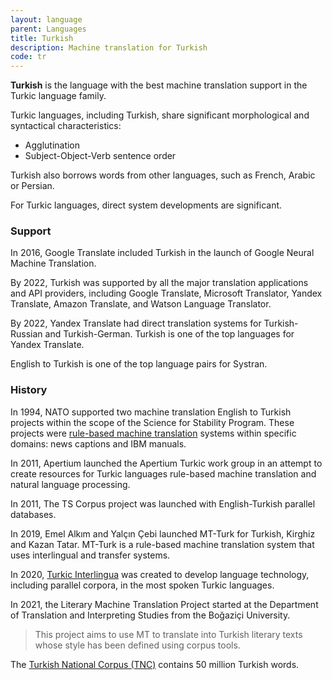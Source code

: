 ```yaml
---
layout: language
parent: Languages
title: Turkish
description: Machine translation for Turkish
code: tr
---
```


**Turkish** is the language with the best machine translation support in the Turkic language family.  

Turkic languages, including Turkish, share significant morphological and syntactical characteristics:

- Agglutination
- Subject-Object-Verb sentence order

Turkish also borrows words from other languages, such as French, Arabic or Persian.

For Turkic languages, direct system developments are significant.


### Support

In 2016, Google Translate included Turkish in the launch of Google Neural Machine Translation.

By 2022, Turkish was supported by all the major translation applications and API providers, including Google Translate, Microsoft Translator, Yandex Translate, Amazon Translate, and Watson Language Translator.

By 2022, Yandex Translate had direct translation systems for Turkish-Russian and Turkish-German.  Turkish is one of the top languages for Yandex Translate.

English to Turkish is one of the top language pairs for Systran.


### History

In 1994, NATO supported two machine translation English to Turkish projects within the scope of the Science for Stability Program. These projects were [rule-based machine translation](/../approaches/rule-based-machine-translation.md) systems within specific domains: news captions and IBM manuals.

In 2011, Apertium launched the Apertium Turkic work group in an attempt to create resources for Turkic languages rule-based machine translation and natural language processing.

In 2011, The TS Corpus project was launched with English-Turkish parallel databases.

In 2019, Emel Alkım and Yalçın Çebi launched MT-Turk for Turkish, Kirghiz and Kazan Tatar.  MT-Turk is a rule-based machine translation system that uses interlingual and transfer systems.

In 2020, [Turkic Interlingua](/../community/communities.md#til) was created to develop language technology, including parallel corpora, in the most spoken Turkic languages.

In 2021, the Literary Machine Translation Project started at the Department of Translation and Interpreting Studies from the Boğaziçi University.

> This project aims to use MT to translate into Turkish literary texts whose style has been defined using corpus tools.

The [Turkish National Corpus (TNC)](https://www.tnc.org.tr/) contains 50 million Turkish words.
